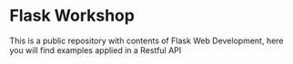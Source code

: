 # Flask Workshop
This is a public repository with contents of Flask Web Development, here you will find examples applied in a Restful API
